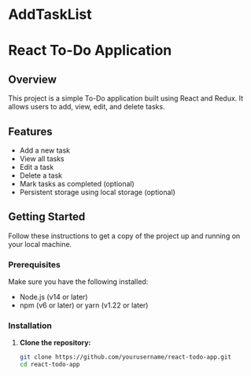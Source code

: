 # AddTaskList
# React To-Do Application

## Overview

This project is a simple To-Do application built using React and Redux. It allows users to add, view, edit, and delete tasks.

## Features

- Add a new task
- View all tasks
- Edit a task
- Delete a task
- Mark tasks as completed (optional)
- Persistent storage using local storage (optional)

## Getting Started

Follow these instructions to get a copy of the project up and running on your local machine.

### Prerequisites

Make sure you have the following installed:

- Node.js (v14 or later)
- npm (v6 or later) or yarn (v1.22 or later)

### Installation

1. **Clone the repository:**

   ```bash
   git clone https://github.com/yourusername/react-todo-app.git
   cd react-todo-app


